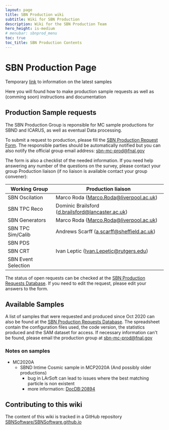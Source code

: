```yaml
---
layout: page
title: SBN Production wiki
subtitle: Wiki for SBN Production
description: Wiki for the SBN Production Team
hero_height: is-medium
# menubar: sbnprod_menu
toc: true
toc_title: SBN Production Contents
---
```




SBN Production Page
==========================================

Temporary [link](https://docs.google.com/spreadsheets/d/17mFPGsP7gw4GRLSCwIL15QrtUnLVri_2k2Wjzhd6Ork/edit#gid=1971194639) to information on the latest samples

Here you will found how to make production sample requests as well as (comming soon) instructions and documentation

Production Sample requests 
--------------------------

The SBN Production Group is reponsible for MC sample productions for SBND and ICARUS, as well as eventual Data processing. 

To submit a request to production, please fill the [SBN Production Request Form](https://forms.gle/V9XkhdwXj7FsxBj28). The responsible parties should be automatically notified but you can also notify the official group email address: [sbn-mc-prod@fnal.gov](sbn-mc-prod@fnal.gov)

The form is also a checklist of the needed information. If you need help answering any number of the questions on the survey, please contact your group Production liaison (if no liaison is available contact your group convener):

| Working Group | Production liaison |
| --- | --- |
| SBN Oscilation | Marco Roda (Marco.Roda@liverpool.ac.uk) |
| SBN TPC Reco | Dominic Brailsford (d.brailsford@lancaster.ac.uk) |
| SBN Generators | Marco Roda (Marco.Roda@liverpool.ac.uk) |
| SBN TPC Sim/Calib | Andrews Scarff (a.scarff@sheffield.ac.uk) |
| SBN PDS | |
| SBN CRT | Ivan Leptic (Ivan.Lepetic@rutgers.edu) |
| SBN Event Selection | |

The status of open requests can be checked at the [SBN Production Requests Database](https://docs.google.com/spreadsheets/d/17mFPGsP7gw4GRLSCwIL15QrtUnLVri_2k2Wjzhd6Ork/edit?usp=sharing). If you need to edit the request, please edit your answers to the form. 

Available Samples
--------------------------
A list of samples that were requested and produced since Oct 2020 can also be found at the [SBN Production Requests Database](https://docs.google.com/spreadsheets/d/17mFPGsP7gw4GRLSCwIL15QrtUnLVri_2k2Wjzhd6Ork/edit?usp=sharing). The spreadsheet contain the configuration files used, the code version, the statistics produced and the SAM dataset for access. If necessary information can't be found, please email the production group at [sbn-mc-prod@fnal.gov](sbn-mc-prod@fnal.gov)

### Notes on samples ###
* MC2020A
  * SBND Intime Cosmic sample in MCP2020A (And possibly older productions)
    * bug in LArSoft can lead to issues where the best matching particle is non existent
    * more information: [DocDB:20894](https://sbn-docdb.fnal.gov/cgi-bin/private/ShowDocument?docid=20894)  
      


Contributing to this wiki
--------------------------

The content of this wiki is tracked in a GitHub repository [SBNSoftware/SBNSoftware.github.io](https://github.com/SBNSoftware/SBNSoftware.github.io)



